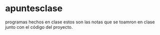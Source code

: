 # apuntesclase
programas hechos en clase
estos son las notas que se toamron en clase junto con el código del proyecto.
